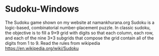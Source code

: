 # Sudoku-Windows
The Sudoku game shown on my website at namankhurana.org
Sudoku is a logic-based, combinatorial number-placement puzzle. In classic sudoku, the objective is to fill a 9×9 grid with digits so that each column, each row, and each of the nine 3×3 subgrids that compose the grid contain all of the digits from 1 to 9. Read the rules from wikipedia https://en.wikipedia.org/wiki/Sudoku

